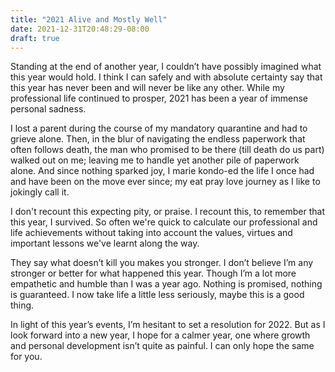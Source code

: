 ```yaml
---
title: "2021 Alive and Mostly Well"
date: 2021-12-31T20:48:29-08:00
draft: true
---
```


Standing at the end of another year, I couldn’t have possibly imagined what this year would hold. I think I can safely and with absolute certainty say that this year has never been and will never be like any other. While my professional life continued to prosper, 2021 has been a year of immense personal sadness.

I lost a parent during the course of my mandatory quarantine and had to grieve alone. Then, in the blur of navigating the endless paperwork that often follows death, the man who promised to be there (till death do us part) walked out on me; leaving me to handle yet another pile of paperwork alone. And since nothing sparked joy, I marie kondo-ed the life I once had and have been on the move ever since; my eat pray love journey as I like to jokingly call it.

I don't recount this expecting pity, or praise. I recount this, to remember that this year, I survived. So often we're quick to calculate our professional and life achievements without taking into account the values, virtues and important lessons we've learnt along the way.

They say what doesn’t kill you makes you stronger. I don’t believe I’m any stronger or better for what happened this year. Though I’m a lot more empathetic and humble than I was a year ago. Nothing is promised, nothing is guaranteed. I now take life a little less seriously, maybe this is a good thing.

In light of this year’s events, I’m hesitant to set a resolution for 2022. But as I look forward into a new year, I hope for a calmer year, one where growth and personal development isn’t quite as painful. I can only hope the same for you.
